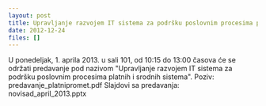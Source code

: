 ```yaml
---
layout: post
title: Upravljanje razvojem IT sistema za podršku poslovnim procesima platnih i srodnih sistema
date: 2012-12-24
files: []
---
```


U ponedeljak, 1. aprila 2013. u sali 101, od 10:15 do 13:00 časova će se održati predavanje pod nazivom "Upravljanje razvojem IT sistema za podršku poslovnim procesima platnih i srodnih sistema". Poziv: predavanje_platnipromet.pdf Slajdovi sa predavanja: novisad_april_2013.pptx

